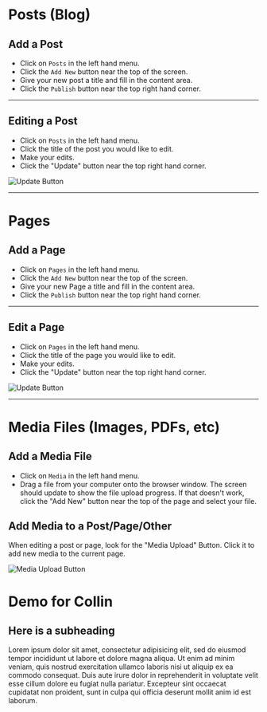 # Posts (Blog)

## Add a Post

- Click on `Posts` in the left hand menu.
- Click the `Add New` button near the top of the screen.
- Give your new post a title and fill in the content area.
- Click the `Publish` button near the top right hand corner.

---

## Editing a Post

- Click on `Posts` in the left hand menu.
- Click the title of the post you would like to edit.
- Make your edits.
- Click the "Update" button near the top right hand corner.

![Update Button](http://i.imgur.com/CQvDEZi.png)

---

# Pages

## Add a Page

- Click on `Pages` in the left hand menu.
- Click the `Add New` button near the top of the screen.
- Give your new Page a title and fill in the content area.
- Click the `Publish` button near the top right hand corner.

---

## Edit a Page

- Click on `Pages` in the left hand menu.
- Click the title of the page you would like to edit.
- Make your edits.
- Click the "Update" button near the top right hand corner.

![Update Button](http://i.imgur.com/CQvDEZi.png)

---

# Media Files (Images, PDFs, etc)

## Add a Media File

- Click on `Media` in the left hand menu.
- Drag a file from your computer onto the browser window. The screen should update to show the file upload progress. If that doesn't work, click the "Add New" button near the top of the page and select your file.

## Add Media to a Post/Page/Other

When editing a post or page, look for the "Media Upload" Button. Click it to add new media to the current page.

![Media Upload Button](http://i.imgur.com/UHs4ovW.png)

# Demo for Collin

## Here is a subheading

Lorem ipsum dolor sit amet, consectetur adipisicing elit, sed do eiusmod tempor incididunt ut labore et dolore magna aliqua. Ut enim ad minim veniam, quis nostrud exercitation ullamco laboris nisi ut aliquip ex ea commodo consequat. Duis aute irure dolor in reprehenderit in voluptate velit esse cillum dolore eu fugiat nulla pariatur. Excepteur sint occaecat cupidatat non proident, sunt in culpa qui officia deserunt mollit anim id est laborum.
